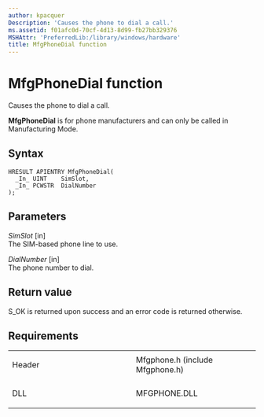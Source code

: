 ```yaml
---
author: kpacquer
Description: 'Causes the phone to dial a call.'
ms.assetid: f01afc0d-70cf-4d13-8d99-fb27bb329376
MSHAttr: 'PreferredLib:/library/windows/hardware'
title: MfgPhoneDial function
---
```


# MfgPhoneDial function


Causes the phone to dial a call.

**MfgPhoneDial** is for phone manufacturers and can only be called in Manufacturing Mode.

Syntax
------

```ManagedCPlusPlus
HRESULT APIENTRY MfgPhoneDial(
  _In_ UINT    SimSlot,
  _In_ PCWSTR  DialNumber
);
```

Parameters
----------

*SimSlot* \[in\]  
The SIM-based phone line to use.

*DialNumber* \[in\]  
The phone number to dial.

Return value
------------

S\_OK is returned upon success and an error code is returned otherwise.

Requirements
------------

<table>
<colgroup>
<col width="50%" />
<col width="50%" />
</colgroup>
<tbody>
<tr class="odd">
<td align="left"><p>Header</p></td>
<td align="left">Mfgphone.h (include Mfgphone.h)</td>
</tr>
<tr class="even">
<td align="left"><p>DLL</p></td>
<td align="left">MFGPHONE.DLL</td>
</tr>
</tbody>
</table>

 

 





